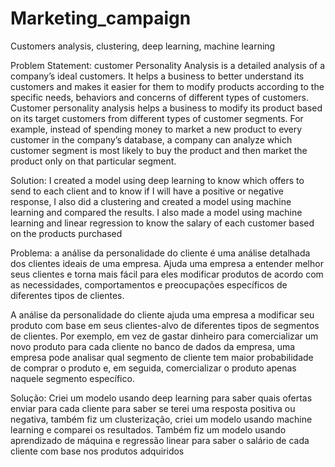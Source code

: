 # Marketing_campaign
Customers analysis, clustering, deep learning, machine learning

Problem Statement: customer Personality Analysis is a detailed analysis of a company’s ideal customers. It helps a business to better understand its customers and makes it easier for them to modify products according to the specific needs, behaviors and concerns of different types of customers.
Customer personality analysis helps a business to modify its product based on its target customers from different types of customer segments. For example, instead of spending money to market a new product to every customer in the company’s database, a company can analyze which customer segment is most likely to buy the product and then market the product only on that particular segment.

Solution: I created a model using deep learning to know which offers to send to each client and to know if I will have a positive or negative response, I also did a clustering and created a model using machine learning and compared the results. I also made a model using machine learning and linear regression to know the salary of each customer based on the products purchased

Problema: a análise da personalidade do cliente é uma análise detalhada dos clientes ideais de uma empresa. Ajuda uma empresa a entender melhor seus clientes e torna mais fácil para eles modificar produtos de acordo com as necessidades, comportamentos e preocupações específicos de diferentes tipos de clientes.

A análise da personalidade do cliente ajuda uma empresa a modificar seu produto com base em seus clientes-alvo de diferentes tipos de segmentos de clientes. Por exemplo, em vez de gastar dinheiro para comercializar um novo produto para cada cliente no banco de dados da empresa, uma empresa pode analisar qual segmento de cliente tem maior probabilidade de comprar o produto e, em seguida, comercializar o produto apenas naquele segmento específico.

Solução: Criei um modelo usando deep learning para saber quais ofertas enviar para cada cliente para saber se terei uma resposta positiva ou negativa, também fiz um clusterização, criei um modelo usando machine learning e comparei os resultados. Também fiz um modelo usando aprendizado de máquina e regressão linear para saber o salário de cada cliente com base nos produtos adquiridos
